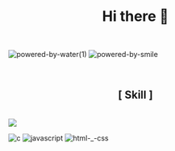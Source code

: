 <h1 align="center">Hi there 👋</h1>
<br/>

![powered-by-water(1)](https://user-images.githubusercontent.com/72017185/211311061-35e4d3d1-b4a6-4f90-957f-68bad39fb70c.svg)
![powered-by-smile](https://user-images.githubusercontent.com/72017185/211312961-99e82714-5a9b-4be1-b6d4-69ab4c757f86.svg)

<br/>

<h2 align="center">[ Skill ]</h2>

<br/>


<img align="center" src="![c++](https://user-images.githubusercontent.com/72017185/211315386-3677f54c-8e33-4ea2-b3e2-b61b59928365.svg)"/>


![c](https://user-images.githubusercontent.com/72017185/211315364-8427c49f-bcdc-43bd-9e7d-79881290edc3.svg)
![javascript](https://user-images.githubusercontent.com/72017185/211315338-4515d9b1-a7ee-424e-81a4-e04045c129ea.svg)
![html-_-css](https://user-images.githubusercontent.com/72017185/211315068-f84e9f4d-e23e-4d64-81fb-0a8c9fe803eb.svg)
